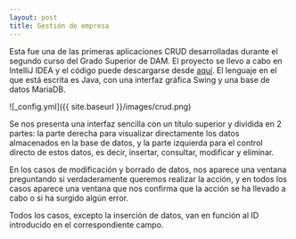```yaml
---
layout: post
title: Gestión de empresa
---
```


Esta fue una de las primeras aplicaciones CRUD desarrolladas durante el segundo curso del Grado Superior de DAM. El proyecto se llevo a cabo en IntelliJ IDEA y el código puede descargarse desde [aquí](https://github.com/JoMaGaBa1/Portfolio/tree/main/Empresa). El lenguaje en el que está escrita es Java, con una interfaz gráfica Swing y una base de datos MariaDB.

![_config.yml]({{ site.baseurl }}/images/crud.png)

Se nos presenta una interfaz sencilla con un título superior y dividida en 2 partes: la parte derecha para visualizar directamente los datos almacenados en la base de datos, y la parte izquierda para el control directo de estos datos, es decir, insertar, consultar, modificar y eliminar.

En los casos de modificación y borrado de datos, nos aparece una ventana preguntando si verdaderamente queremos realizar la acción, y en todos los casos aparece una ventana que nos confirma que la acción se ha llevado a cabo o si ha surgido algún error.

Todos los casos, excepto la inserción de datos, van en función al ID introducido en el correspondiente campo.
